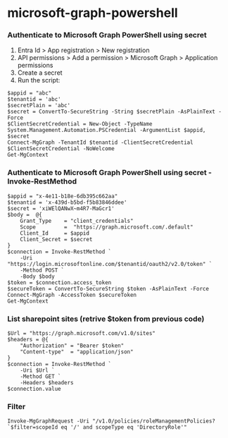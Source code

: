 # microsoft-graph-powershell

### Authenticate to Microsoft Graph PowerShell using secret
1. Entra Id > App registration > New registration
2. API permissions > Add a permission > Microsoft Graph > Application permissions
3. Create a secret
4. Run the script:
```pwsh
$appid = "abc"
$tenantid = 'abc'
$secretPlain = 'abc'
$secret = ConvertTo-SecureString -String $secretPlain -AsPlainText -Force
$ClientSecretCredential = New-Object -TypeName System.Management.Automation.PSCredential -ArgumentList $appid, $secret
Connect-MgGraph -TenantId $tenantid -ClientSecretCredential $ClientSecretCredential -NoWelcome
Get-MgContext
``` 
### Authenticate to Microsoft Graph PowerShell using secret - Invoke-RestMethod
```pwsh
$appid = "x-4e11-b18e-6db395c662aa"
$tenantid = 'x-439d-b5bd-f5b83846ddee'
$secret = 'xiWElQANwX~m4R7-MaGcr1'
$body =  @{
    Grant_Type    = "client_credentials"
    Scope         =  "https://graph.microsoft.com/.default"
    Client_Id     = $appid
    Client_Secret = $secret
}
$connection = Invoke-RestMethod `
    -Uri "https://login.microsoftonline.com/$tenantid/oauth2/v2.0/token" `
    -Method POST `
    -Body $body
$token = $connection.access_token
$secureToken = ConvertTo-SecureString $token -AsPlainText -Force
Connect-MgGraph -AccessToken $secureToken
Get-MgContext
```
### List sharepoint sites (retrive $token from previous code)
```pwsh
$Url = "https://graph.microsoft.com/v1.0/sites"
$headers = @{
    "Authorization" = "Bearer $token"
    "Content-type"  = "application/json"
}
$connection = Invoke-RestMethod `
    -Uri $Url `
    -Method GET `
    -Headers $headers
$connection.value
```
### Filter
```pwsh
Invoke-MgGraphRequest -Uri "/v1.0/policies/roleManagementPolicies?`$filter=scopeId eq '/' and scopeType eq 'DirectoryRole'"
```

